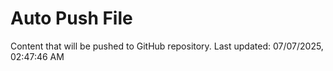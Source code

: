 # Auto Push File

Content that will be pushed to GitHub repository.
Last updated: 07/07/2025, 02:47:46 AM